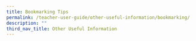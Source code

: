 ```yaml
---
title: Bookmarking Tips
permalink: /teacher-user-guide/other-useful-information/bookmarking/
description: ""
third_nav_title: Other Useful Information
---
```

